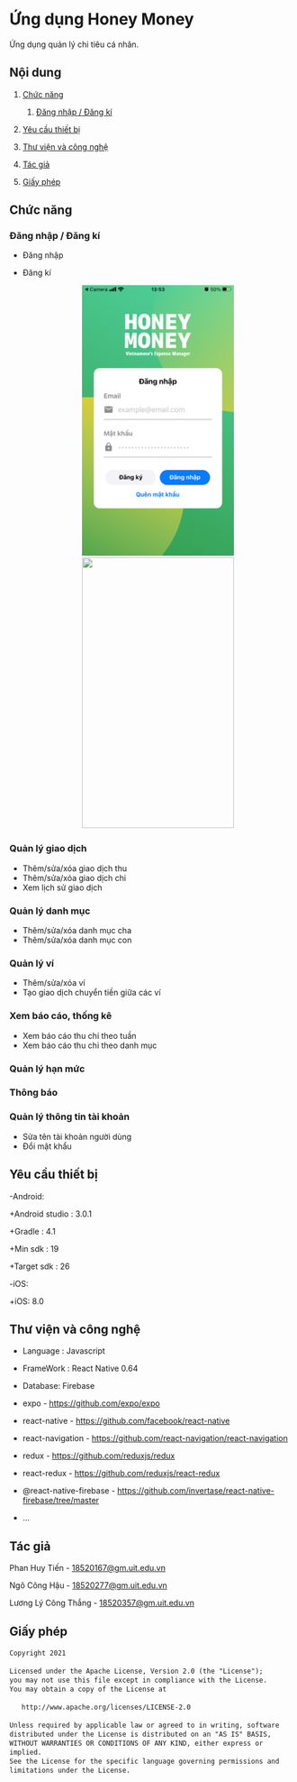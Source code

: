 # Ứng dụng Honey Money

Ứng dụng quản lý chi tiêu cá nhân.

## Nội dung

1. [Chức năng](#chức-năng)

   1. [Đăng nhập / Đăng kí](#đăng-nhập-/-đăng-kí)

1. [Yêu cầu thiết bị](#yêu-cầu-thiết-bị)

1. [Thư viện và công nghệ](#thư-viện-và-công-nghệ)

1. [Tác giả](#tác-giả)

1. [Giấy phép](#giấy-phép)

## Chức năng

### Đăng nhập / Đăng kí

- Đăng nhập

- Đăng kí

   <p align="center">
   <img src="screenshots/sign-in.png" height = "480" width="270"> <img src="screenshots/sing-up.png" height = "480" width="270">
   </p>

### Quản lý giao dịch

- Thêm/sửa/xóa giao dịch thu
- Thêm/sửa/xóa giao dịch chi
- Xem lịch sử giao dịch

### Quản lý danh mục

- Thêm/sửa/xóa danh mục cha
- Thêm/sửa/xóa danh mục con

### Quản lý ví

- Thêm/sửa/xóa ví
- Tạo giao dịch chuyển tiền giữa các ví

### Xem báo cáo, thống kê

- Xem báo cáo thu chi theo tuần
- Xem báo cáo thu chi theo danh mục

### Quản lý hạn mức

### Thông báo

### Quản lý thông tin tài khoản

- Sửa tên tài khoản người dùng
- Đổi mật khẩu

## Yêu cầu thiết bị

-Android:

+Android studio : 3.0.1

+Gradle : 4.1

+Min sdk : 19

+Target sdk : 26

-iOS:

+iOS: 8.0

## Thư viện và công nghệ

- Language : Javascript

- FrameWork : React Native 0.64

- Database: Firebase

* expo - https://github.com/expo/expo

* react-native - https://github.com/facebook/react-native

* react-navigation - https://github.com/react-navigation/react-navigation

* redux - https://github.com/reduxjs/redux

* react-redux - https://github.com/reduxjs/react-redux

* @react-native-firebase - https://github.com/invertase/react-native-firebase/tree/master
* ...

## Tác giả

Phan Huy Tiến - 18520167@gm.uit.edu.vn

Ngô Công Hậu - 18520277@gm.uit.edu.vn

Lương Lý Công Thắng - 18520357@gm.uit.edu.vn

## Giấy phép

    Copyright 2021

    Licensed under the Apache License, Version 2.0 (the "License");
    you may not use this file except in compliance with the License.
    You may obtain a copy of the License at

       http://www.apache.org/licenses/LICENSE-2.0

    Unless required by applicable law or agreed to in writing, software
    distributed under the License is distributed on an "AS IS" BASIS,
    WITHOUT WARRANTIES OR CONDITIONS OF ANY KIND, either express or implied.
    See the License for the specific language governing permissions and
    limitations under the License.
